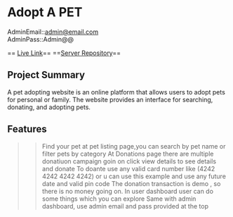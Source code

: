 # Adopt A PET

AdminEmail::admin@email.com <br/>
AdminPass::Admin@@<br/>

== [Live Link](https://assignment-12-rid.web.app/)==
==[Server Repository](https://github.com/Radiat09/Adopt-pet-server)==

## Project Summary
A pet adopting website is an online platform that allows users to adopt pets for personal or family. The website provides an interface for searching, donating, and adopting pets.

## Features
>> Find your pet at pet listing page,you can search by pet name or filter pets by category 
>> At Donations page there are multiple donatiuon campaign goin on  click view details to see details and donate
>> To doante use any valid card number like (4242 4242 4242 4242) or u can use this example and use any future date and valid pin code
>> The donation transaction is demo , so there is no money going on.
>> In user dashboard user can do some things which you can explore
>> Same with admin dashboard, use admin email and pass provided at the top
